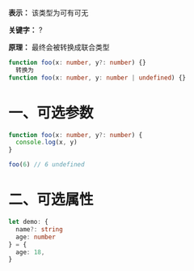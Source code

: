 **表示：** 该类型为可有可无

**关键字：** ?

**原理：** 最终会被转换成联合类型
```ts
function foo(x: number, y?: number) {}
  转换为
function foo(x: number, y: number | undefined) {}
```

# 一、可选参数
  ```ts
  function foo(x: number, y?: number) {
    console.log(x, y)
  }

  foo(6) // 6 undefined
  ```

# 二、可选属性
  ```ts
  let demo: {
    name?: string
    age: number
  } = {
    age: 18,
  }
  ```